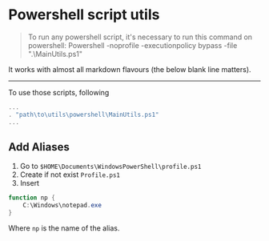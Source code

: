 # Powershell script utils

> To run any powershell script, it's necessary to run this command on powershell: Powershell -noprofile -executionpolicy bypass -file ".\MainUtils.ps1"

It works with almost all markdown flavours (the below blank line matters).

---

To use those scripts, following
```ps1
...
. "path\to\utils\powershell\MainUtils.ps1"
...
```

## Add Aliases

1. Go to `$HOME\Documents\WindowsPowerShell\profile.ps1`
2. Create if not exist `Profile.ps1`
3. Insert

```powershell
function np {
    C:\Windows\notepad.exe
}
```

Where `np` is the name of the alias.